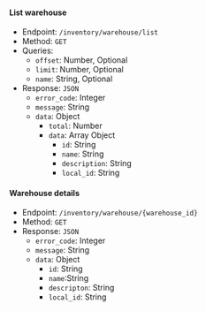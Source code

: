 #### List warehouse
- Endpoint: `/inventory/warehouse/list`
- Method: `GET`
- Queries: 
    + `offset`: Number, Optional
    + `limit`: Number, Optional
    + `name`: String, Optional
- Response: `JSON`
    + `error_code`: Integer
    + `message`: String
    + `data`: Object
        + `total`: Number
        + `data`: Array Object
            + `id`: String
            + `name`:  String
            + `description`: String
            + `local_id`: String

#### Warehouse details
- Endpoint: `/inventory/warehouse/{warehouse_id}`
- Method: `GET`
- Response: `JSON`
    + `error_code`: Integer
    + `message`: String
    + `data`: Object
        + `id`: String
        + `name`:String
        + `descripton`: String
        + `local_id`: String
        
